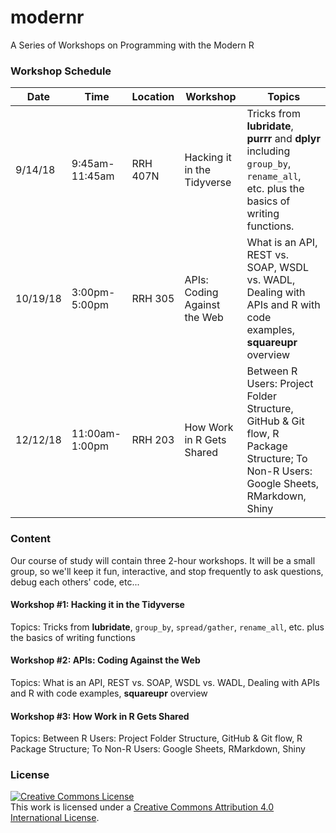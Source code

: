 # modernr
A Series of Workshops on Programming with the Modern R

### Workshop Schedule
Date | Time | Location | Workshop | Topics
---|---|---|---|---------
9/14/18 | 9:45am-11:45am | RRH 407N | Hacking it in the Tidyverse | Tricks from **lubridate**, **purrr** and **dplyr** including `group_by`, `rename_all`, etc. plus the basics of writing functions.
10/19/18 | 3:00pm-5:00pm | RRH 305 | APIs: Coding Against the Web | What is an API, REST vs. SOAP, WSDL vs. WADL, Dealing with APIs and R with code examples, **squareupr** overview
12/12/18 | 11:00am-1:00pm | RRH 203 | How Work in R Gets Shared | Between R Users: Project Folder Structure, GitHub & Git flow, R Package Structure; To Non-R Users: Google Sheets, RMarkdown, Shiny

### Content
Our course of study will contain three 2-hour workshops. It will be a small group, so we'll keep it fun, interactive, and stop frequently to ask questions, debug each others' code, etc...

#### Workshop #1: Hacking it in the Tidyverse
Topics: Tricks from **lubridate**, `group_by`, `spread/gather`, `rename_all`, etc. plus the basics of writing functions

#### Workshop #2: APIs: Coding Against the Web
Topics: What is an API, REST vs. SOAP, WSDL vs. WADL, Dealing with APIs and R with code examples, **squareupr** overview

#### Workshop #3: How Work in R Gets Shared
Topics: Between R Users: Project Folder Structure, GitHub & Git flow, R Package Structure; To Non-R Users: Google Sheets, RMarkdown, Shiny

### License
<a rel="license" href="http://creativecommons.org/licenses/by/4.0/"><img alt="Creative Commons License" style="border-width:0" src="https://i.creativecommons.org/l/by/4.0/88x31.png" /></a><br />This work is licensed under a <a rel="license" href="http://creativecommons.org/licenses/by/4.0/">Creative Commons Attribution 4.0 International License</a>.
